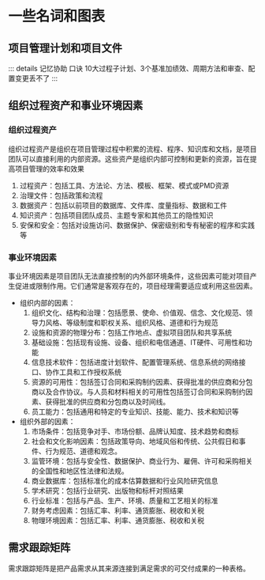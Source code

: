 <script setup>
import ProjectPlanFile from '../components/project-plan-file/index.vue'
</script>

# 一些名词和图表

## 项目管理计划和项目文件

::: details 记忆协助 口诀
10大过程子计划、3个基准加绩效、周期方法和审查、配置变更丢不了
:::
<ProjectPlanFile />


## 组织过程资产和事业环境因素
<!-- <div class="ai-box">
本概念由ai生成
</div> -->

### 组织过程资产
组织过程资产是组织在项目管理过程中积累的流程、程序、知识库和文档，是项目团队可以直接利用的内部资源。这些资产是组织内部可控制和更新的资源，旨在提高项目管理的效率和效果

1. 过程资产：包括工具、方法论、方法、模板、框架、模式或PMD资源
2. 治理文件：包括政策和流程
3. 数据资产：包括以前项目的数据库、文件库、度量指标、数据和工件
4. 知识资产：包括项目团队成员、主题专家和其他员工的隐性知识
5. 安保和安全：包括对设施访问、数据保护、保密级别和专有秘密的程序和实践等

### 事业环境因素
事业环境因素是项目团队无法直接控制的内外部环境条件，这些因素可能对项目产生促进或限制作用。它们通常是客观存在的，项目经理需要适应或利用这些因素。

- 组织内部的因素：
  1. 组织文化、结构和治理：包括愿景、使命、价值观、信念、文化规范、领导力风格、等级制度和职权关系、组织风格、道德和行为规范
  2. 设施和资源的物理分布：包括工作地点、虚拟项目团队和共享系统
  3. 基础设施：包括现有设施、设备、组织和电信通道、IT硬件、可用性和功能
  4. 信息技术软件：包括进度计划软件、配置管理系统、信息系统的网络接口、协作工具和工作授权系统
  5. 资源的可用性：包括签订合同和采购制约因素、获得批准的供应商和分包商以及合作协议。与人员和材料相关的可用性包括签订合同和采购制约因素、获得批准的供应商和分包商以及时间线。
  6. 员工能力：包括通用和特定的专业知识、技能、能力、技术和知识等
- 组织外部的因素：
  1. 市场条件：包括竞争对手、市场份额、品牌认知度、技术趋势和商标
  2. 社会和文化影响因素：包括政策导向、地域风俗和传统、公共假日和事件、行为规范、道德和观念。
  3. 监管环境：包括与安全性、数据保护、商业行为、雇佣、许可和采购相关的全国性和地区性法律和法规。
  4. 商业数据库：包括标准化的成本估算数据和行业风险研究信息
  5. 学术研究：包括行业研究、出版物和标杆对照结果
  6. 行业标准：包括与产品、生产、环境、质量和工艺相关的标准
  7. 财务考虑因素：包括汇率、利率、通货膨胀、税收和关税
  8. 物理环境因素：包括汇率、利率、通货膨胀、税收和关税

## 需求跟踪矩阵
需求跟踪矩阵是把产品需求从其来源连接到满足需求的可交付成果的一种表格。
<n-image width="80%" src="/assets/需求跟踪矩阵.png"></n-image>